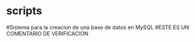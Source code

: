 # scripts
#Sistema para la creacion de una base de datos en MySQL
#ESTE ES UN COMENTARIO DE VERIFICACION 
